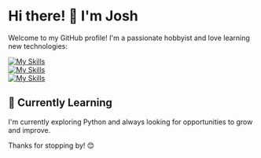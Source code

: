 # Hi there! 👋 I'm Josh

Welcome to my GitHub profile! I'm a passionate hobbyist and love learning new technologies:

[![My Skills](https://skillicons.dev/icons?i=php,laravel,mysql,py,html,css,js)](https://skillicons.dev)<br>
[![My Skills](https://skillicons.dev/icons?i=git,github,graphql,postman,idea,aws)](https://skillicons.dev)<br>
[![My Skills](https://skillicons.dev/icons?i=ai,ps)](https://skillicons.dev)<br>


## 🌱 Currently Learning

I'm currently exploring Python and always looking for opportunities to grow and improve.

Thanks for stopping by! 😊
